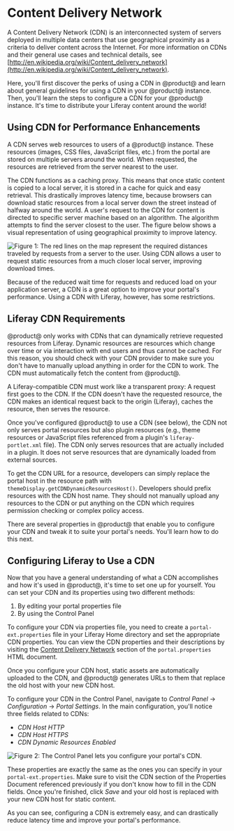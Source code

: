# Content Delivery Network [](id=content-delivery-network)

A Content Delivery Network (CDN) is an interconnected system of servers
deployed in multiple data centers that use geographical proximity as a criteria
to deliver content across the Internet. For more information on CDNs and their
general use cases and technical details, see
[http://en.wikipedia.org/wiki/Content_delivery_network](http://en.wikipedia.org/wiki/Content_delivery_network).

Here, you'll first discover the perks of using a CDN in @product@ and learn about
general guidelines for using a CDN in your @product@ instance. Then,
you'll learn the steps to configure a CDN for your @product@ instance. It's time to
distribute your Liferay content around the world!

## Using CDN for Performance Enhancements [](id=using-cdn-for-performance-enhancements)

A CDN serves web resources to users of a @product@ instance. These
resources (images, CSS files, JavaScript files, etc.) from the portal are stored
on multiple servers around the world. When requested, the resources are
retrieved from the server nearest to the user.

The CDN functions as a caching proxy. This means that once static content is
copied to a local server, it is stored in a cache for quick and easy retrieval.
This drastically improves latency time, because browsers can download static
resources from a local server down the street instead of halfway around the
world. A user's request to the CDN for content is directed to specific server
machine based on an algorithm. The algorithm attempts to find the server
closest to the user. The figure below shows a visual representation of using
geographical proximity to improve latency.

![Figure 1: The red lines on the map represent the required distances traveled by requests from a server to the user. Using CDN allows a user to request static resources from a much closer local server, improving download times.](../../images/cdn-map.png)

Because of the reduced wait time for requests and reduced load on your
application server, a CDN is a great option to improve your portal's
performance. Using a CDN with Liferay, however, has some restrictions.

## Liferay CDN Requirements [](id=liferay-cdn-requirements)

@product@ only works with CDNs that can dynamically retrieve requested resources
from Liferay. Dynamic resources are resources which change over time or via
interaction with end users and thus cannot be cached. For this reason, you
should check with your CDN provider to make sure you don't have to manually
upload anything in order for the CDN to work. The CDN must automatically fetch
the content from @product@.

A Liferay-compatible CDN must work like a transparent proxy: A request first
goes to the CDN. If the CDN doesn't have the requested resource, the CDN makes
an identical request back to the origin (Liferay), caches the resource, then
serves the resource.

Once you've configured @product@ to use a CDN (see below), the CDN not only serves
portal resources but also plugin resources (e.g., theme resources or JavaScript
files referenced from a plugin's `liferay-portlet.xml` file). The CDN only
serves resources that are actually included in a plugin. It does not serve
resources that are dynamically loaded from external sources.

To get the CDN URL for a resource, developers can simply replace the portal host
in the resource path with `themeDisplay.getCDNDynamicResourcesHost()`.
Developers should prefix resources with the CDN host name. They should not
manually upload any resources to the CDN or put anything on the CDN which
requires permission checking or complex policy access.

There are several properties in @product@ that enable you to configure your CDN
and tweak it to suite your portal's needs. You'll learn how to do this next.

## Configuring Liferay to Use a CDN [](id=configuring-liferay-to-use-a-cdn)

Now that you have a general understanding of what a CDN accomplishes and how
it's used in @product@, it's time to set one up for yourself. You can set your CDN
and its properties using two different methods:

1. By editing your portal properties file
2. By using the Control Panel

To configure your CDN via properties file, you need to create a
`portal-ext.properties` file in your Liferay Home directory and set the
appropriate CDN properties. You can view the CDN properties and their
descriptions by visiting the [Content Delivery Network](https://docs.liferay.com/portal/7.0/propertiesdoc/portal.properties.html#Content%20Delivery%20Network)
section of the `portal.properties` HTML document.

Once you configure your CDN host, static assets are automatically uploaded to
the CDN, and @product@ generates URLs to them that replace the old host with your
new CDN host.

To configure your CDN in the Control Panel, navigate to *Control Panel* &rarr;
*Configuration* &rarr; *Portal Settings*. In the main configuration, you'll
notice three fields related to CDNs:

- *CDN Host HTTP*
- *CDN Host HTTPS*
- *CDN Dynamic Resources Enabled*

![Figure 2: The Control Panel lets you configure your portal's CDN.](../../images/cdn-control-panel.png)

These properties are exactly the same as the ones you can specify in your
`portal-ext.properties`. Make sure to visit the CDN section of the Properties
Document referenced previously if you don't know how to fill in the CDN fields.
Once you're finished, click *Save* and your old host is replaced with your new
CDN host for static content.

As you can see, configuring a CDN is extremely easy, and can drastically reduce
latency time and improve your portal's performance.
